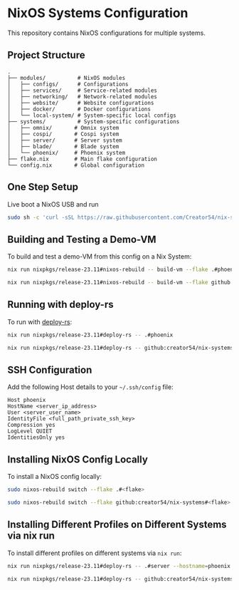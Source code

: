 # NixOS Systems Configuration

This repository contains NixOS configurations for multiple systems.

## Project Structure

```
.
├── modules/          # NixOS modules
│   ├── configs/      # Configurations
│   ├── services/     # Service-related modules
│   ├── networking/   # Network-related modules
│   ├── website/      # Website configurations
│   ├── docker/       # Docker configurations
│   └── local-system/ # System-specific local configs
├── systems/          # System-specific configurations
│   ├── omnix/       # Omnix system
│   ├── cospi/       # Cospi system
│   ├── server/      # Server system
│   ├── blade/       # Blade system
│   └── phoenix/     # Phoenix system
├── flake.nix        # Main flake configuration
└── config.nix       # Global configuration
```

## One Step Setup
Live boot a NixOS USB and run

```sh
sudo sh -c 'curl -sSL https://raw.githubusercontent.com/Creator54/nix-systems/refs/heads/main/setup.sh | bash -s /dev/nvme0n1 omnix'
```

## Building and Testing a Demo-VM

To build and test a demo-VM from this config on a Nix System:

```sh
nix run nixpkgs/release-23.11#nixos-rebuild -- build-vm --flake .#phoenix --fast
```
```sh
nix run nixpkgs/release-23.11#nixos-rebuild -- build-vm --flake github:creator54/nix-systems#phoenix --fast
```

## Running with deploy-rs

To run with [deploy-rs](https://github.com/serokell/deploy-rs):

```sh
nix run nixpkgs/release-23.11#deploy-rs -- .#phoenix
```
```sh
nix run nixpkgs/release-23.11#deploy-rs -- github:creator54/nix-systems#phoenix
```

## SSH Configuration

Add the following Host details to your `~/.ssh/config` file:

```
Host phoenix
HostName <server_ip_address>
User <server_user_name>
IdentityFile <full_path_private_ssh_key>
Compression yes
LogLevel QUIET
IdentitiesOnly yes
```

## Installing NixOS Config Locally

To install a NixOS config locally:

```sh
sudo nixos-rebuild switch --flake .#<flake>
```
```sh
sudo nixos-rebuild switch --flake github:creator54/nix-systems#<flake>
```

## Installing Different Profiles on Different Systems via nix run

To install different profiles on different systems via `nix run`:

```sh
nix run nixpkgs/release-23.11#deploy-rs -- .#server --hostname=phoenix
```
```sh
nix run nixpkgs/release-23.11#deploy-rs -- github:creator54/nix-systems#server --hostname=phoenix
```
